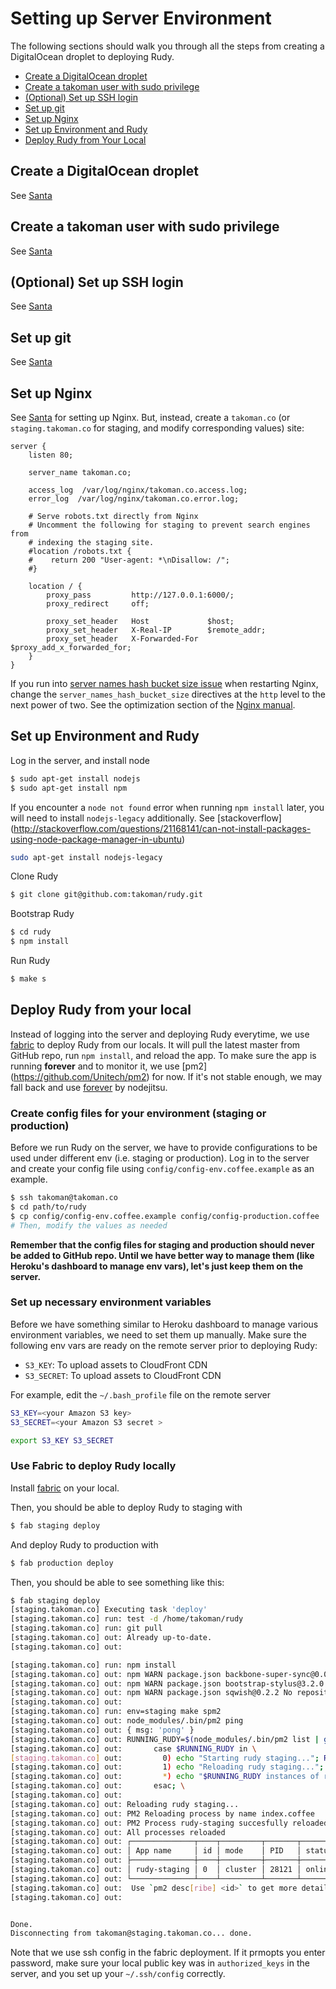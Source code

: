 # Setting up Server Environment

The following sections should walk you through all the steps from creating a DigitalOcean droplet to deploying Rudy.

- [Create a DigitalOcean droplet](#create-a-digitalocean-droplet)
- [Create a takoman user with sudo privilege](#create-a-takoman-user-with-sudo-privilege)
- [(Optional) Set up SSH login](#optional-set-up-ssh-login)
- [Set up git](#set-up-git)
- [Set up Nginx](#set-up-nginx)
- [Set up Environment and Rudy](#set-up-environment-and-rudy)
- [Deploy Rudy from Your Local](#deploy-rudy-from-your-local)

## Create a DigitalOcean droplet

See [Santa](https://github.com/takoman/santa/blob/master/doc/setting_up_server.md#create-a-digitalocean-droplet)

## Create a takoman user with sudo privilege

See [Santa](https://github.com/takoman/santa/blob/master/doc/setting_up_server.md#create-a-takoman-user-with-sudo-privilege)

## (Optional) Set up SSH login

See [Santa](https://github.com/takoman/santa/blob/master/doc/setting_up_server.md#optional-set-up-ssh-login)

## Set up git

See [Santa](https://github.com/takoman/santa/blob/master/doc/setting_up_server.md#set-up-git)

## Set up Nginx

See [Santa](https://github.com/takoman/santa/blob/master/doc/setting_up_server.md#set-up-nginx)
for setting up Nginx. But, instead, create a `takoman.co` (or `staging.takoman.co`
for staging, and modify corresponding values) site:

```
server {
    listen 80;

    server_name takoman.co;

    access_log  /var/log/nginx/takoman.co.access.log;
    error_log  /var/log/nginx/takoman.co.error.log;

    # Serve robots.txt directly from Nginx
    # Uncomment the following for staging to prevent search engines from
    # indexing the staging site.
    #location /robots.txt {
    #    return 200 "User-agent: *\nDisallow: /";
    #}

    location / {
        proxy_pass         http://127.0.0.1:6000/;
        proxy_redirect     off;

        proxy_set_header   Host             $host;
        proxy_set_header   X-Real-IP        $remote_addr;
        proxy_set_header   X-Forwarded-For  $proxy_add_x_forwarded_for;
    }
}
```

If you run into [server names hash bucket size issue](http://charles.lescampeurs.org/2008/11/14/fix-nginx-increase-server_names_hash_bucket_size)
when restarting Nginx, change the `server_names_hash_bucket_size` directives
at the `http` level to the next power of two. See the optimization section
of the [Nginx manual](http://nginx.org/en/docs/http/server_names.html).

## Set up Environment and Rudy

Log in the server, and install node

```bash
$ sudo apt-get install nodejs
$ sudo apt-get install npm
```

If you encounter a `node not found` error when running `npm install` later,
you will need to install `nodejs-legacy` additionally. See [stackoverflow]
(http://stackoverflow.com/questions/21168141/can-not-install-packages-using-node-package-manager-in-ubuntu)

```bash
sudo apt-get install nodejs-legacy
```

Clone Rudy
```bash
$ git clone git@github.com:takoman/rudy.git
```

Bootstrap Rudy
```bash
$ cd rudy
$ npm install
```

Run Rudy
```bash
$ make s
```

## Deploy Rudy from your local

Instead of logging into the server and deploying Rudy everytime, we use
[fabric](http://www.fabfile.org/) to deploy Rudy from our locals. It will pull
the latest master from GitHub repo, run `npm install`, and reload the app.
To make sure the app is running **forever** and to monitor it, we use [pm2]
(https://github.com/Unitech/pm2) for now. If it's not stable enough, we may
fall back and use [forever](https://github.com/nodejitsu/forever) by nodejitsu.

### Create config files for your environment (staging or production)

Before we run Rudy on the server, we have to provide configurations to be used
under different env (i.e. staging or production). Log in to the server and
create your config file using `config/config-env.coffee.example` as an example.

```bash
$ ssh takoman@takoman.co
$ cd path/to/rudy
$ cp config/config-env.coffee.example config/config-production.coffee  # or config/config-staging.coffee
# Then, modify the values as needed
```

**Remember that the config files for staging and production should never be
added to GitHub repo. Until we have better way to manage them (like Heroku's
dashboard to manage env vars), let's just keep them on the server.**

### Set up necessary environment variables

Before we have something similar to Heroku dashboard to manage various
environment variables, we need to set them up manually. Make sure the
following env vars are ready on the remote server prior to deploying Rudy:

- `S3_KEY`: To upload assets to CloudFront CDN
- `S3_SECRET`: To upload assets to CloudFront CDN

For example, edit the `~/.bash_profile` file on the remote server

```bash
S3_KEY=<your Amazon S3 key>
S3_SECRET=<your Amazon S3 secret >

export S3_KEY S3_SECRET
```

### Use Fabric to deploy Rudy locally

Install [fabric](http://www.fabfile.org/installing.html) on your local.

Then, you should be able to deploy Rudy to staging with

```bash
$ fab staging deploy
```

And deploy Rudy to production with

```bash
$ fab production deploy
```

Then, you should be able to see something like this:

```bash
$ fab staging deploy
[staging.takoman.co] Executing task 'deploy'
[staging.takoman.co] run: test -d /home/takoman/rudy
[staging.takoman.co] run: git pull
[staging.takoman.co] out: Already up-to-date.
[staging.takoman.co] out: 

[staging.takoman.co] run: npm install
[staging.takoman.co] out: npm WARN package.json backbone-super-sync@0.0.10 No repository field.
[staging.takoman.co] out: npm WARN package.json bootstrap-stylus@3.2.0 No repository field.
[staging.takoman.co] out: npm WARN package.json sqwish@0.2.2 No repository field.
[staging.takoman.co] out: 
[staging.takoman.co] run: env=staging make spm2
[staging.takoman.co] out: node_modules/.bin/pm2 ping
[staging.takoman.co] out: { msg: 'pong' }
[staging.takoman.co] out: RUNNING_RUDY=$(node_modules/.bin/pm2 list | grep rudy-staging -c); \
[staging.takoman.co] out:       case $RUNNING_RUDY in \
[staging.takoman.co] out:         0) echo "Starting rudy staging..."; RUDY_ENV=staging node_modules/.bin/pm2 start index.coffee --name rudy-staging ;; \
[staging.takoman.co] out:         1) echo "Reloading rudy staging..."; RUDY_ENV=staging node_modules/.bin/pm2 reload index.coffee --name rudy-staging ;; \
[staging.takoman.co] out:         *) echo "$RUNNING_RUDY instances of rudy-staging is running. Looks like something went wrong?" ;; \
[staging.takoman.co] out:       esac; \
[staging.takoman.co] out: 
[staging.takoman.co] out: Reloading rudy staging...
[staging.takoman.co] out: PM2 Reloading process by name index.coffee
[staging.takoman.co] out: PM2 Process rudy-staging succesfully reloaded
[staging.takoman.co] out: All processes reloaded
[staging.takoman.co] out: ┌──────────────┬────┬─────────┬───────┬────────┬───────────┬────────┬─────────────┬─────────────┐
[staging.takoman.co] out: │ App name     │ id │ mode    │ PID   │ status │ restarted │ uptime │      memory │    watching │
[staging.takoman.co] out: ├──────────────┼────┼─────────┼───────┼────────┼───────────┼────────┼─────────────┼─────────────┤
[staging.takoman.co] out: │ rudy-staging │ 0  │ cluster │ 28121 │ online │         1 │ 1s     │ 46.270 MB   │ unactivated │
[staging.takoman.co] out: └──────────────┴────┴─────────┴───────┴────────┴───────────┴────────┴─────────────┴─────────────┘
[staging.takoman.co] out:  Use `pm2 desc[ribe] <id>` to get more details
[staging.takoman.co] out: 


Done.
Disconnecting from takoman@staging.takoman.co... done.
```

Note that we use ssh config in the fabric deployment. If it prmopts you enter
password, make sure your local public key was in `authorized_keys` in the
server, and you set up your `~/.ssh/config` correctly.
